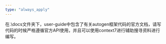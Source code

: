 ```yaml
---
type: "always_apply"
---
```


在.\docs文件夹下，user-guide中包含了有关autogen框架代码的官方文档，请写代码的时候严格遵循官方API使用，并且可以使用context7进行辅助搜寻资料进行编写。